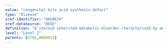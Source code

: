 ```yaml
---
value: "congenital bile acid synthesis defect"
type: "Disease"
xref-identifier: "0050674"
xref-dataSource: "DOID"
definition: "A steroid inherited metabolic disorder characterized by abnormal conversion of cholesterol into bile acids which occurs predominantly in the liver.|Xref MGI.OMIM mapping confirmed by DO. [SN]."
level: "Level 2"
parents: [1701,0080015]
---
```

